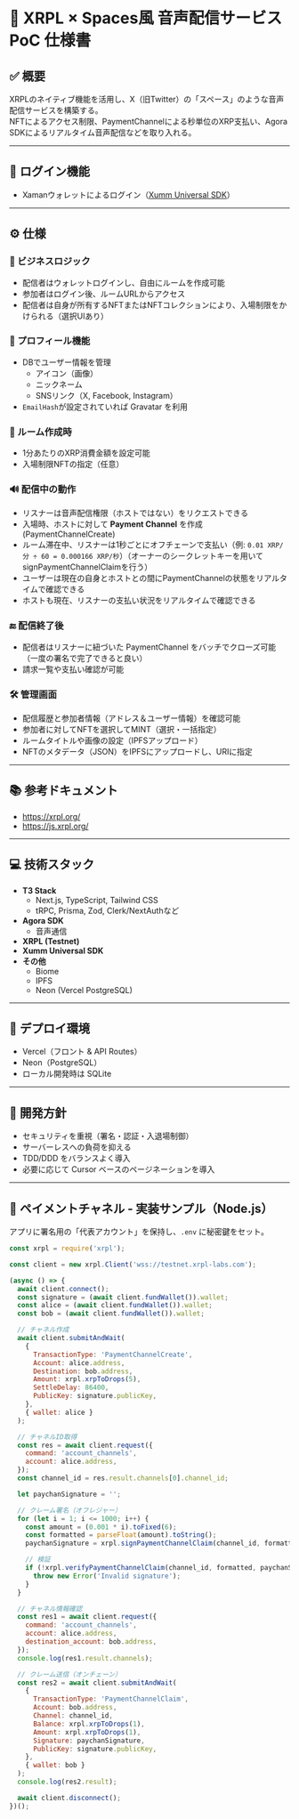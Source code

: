 # 📡 XRPL × Spaces風 音声配信サービス PoC 仕様書

## ✅ 概要

XRPLのネイティブ機能を活用し、X（旧Twitter）の「スペース」のような音声配信サービスを構築する。  
NFTによるアクセス制限、PaymentChannelによる秒単位のXRP支払い、Agora SDKによるリアルタイム音声配信などを取り入れる。

---

## 🔐 ログイン機能

- Xamanウォレットによるログイン（[Xumm Universal SDK](https://github.com/XRPL-Labs/Xumm-Universal-SDK)）

---

## ⚙️ 仕様

### 🎯 ビジネスロジック

- 配信者はウォレットログインし、自由にルームを作成可能
- 参加者はログイン後、ルームURLからアクセス
- 配信者は自身が所有するNFTまたはNFTコレクションにより、入場制限をかけられる（選択UIあり）

### 👤 プロフィール機能

- DBでユーザー情報を管理
  - アイコン（画像）
  - ニックネーム
  - SNSリンク（X, Facebook, Instagram）
- `EmailHash`が設定されていれば Gravatar を利用

### 📡 ルーム作成時

- 1分あたりのXRP消費金額を設定可能
- 入場制限NFTの指定（任意）

### 🔊 配信中の動作

- リスナーは音声配信権限（ホストではない）をリクエストできる
- 入場時、ホストに対して **Payment Channel** を作成(PaymentChannelCreate)
- ルーム滞在中、リスナーは1秒ごとにオフチェーンで支払い（例: `0.01 XRP/分 ÷ 60 = 0.000166 XRP/秒`）（オーナーのシークレットキーを用いてsignPaymentChannelClaimを行う）
- ユーザーは現在の自身とホストとの間にPaymentChannelの状態をリアルタイムで確認できる
- ホストも現在、リスナーの支払い状況をリアルタイムで確認できる

### 🔚 配信終了後

- 配信者はリスナーに紐づいた PaymentChannel をバッチでクローズ可能（一度の署名で完了できると良い）
- 請求一覧や支払い確認が可能

### 🛠 管理画面

- 配信履歴と参加者情報（アドレス＆ユーザー情報）を確認可能
- 参加者に対してNFTを選択してMINT（選択・一括指定）
- ルームタイトルや画像の設定（IPFSアップロード）
- NFTのメタデータ（JSON）をIPFSにアップロードし、URIに指定

---

## 📚 参考ドキュメント

- https://xrpl.org/
- https://js.xrpl.org/

---

## 💻 技術スタック

- **T3 Stack**
  - Next.js, TypeScript, Tailwind CSS
  - tRPC, Prisma, Zod, Clerk/NextAuthなど
- **Agora SDK**
  - 音声通信
- **XRPL (Testnet)**
- **Xumm Universal SDK**
- **その他**
  - Biome
  - IPFS
  - Neon (Vercel PostgreSQL)

---

## 🚀 デプロイ環境

- Vercel（フロント & API Routes）
- Neon（PostgreSQL）
- ローカル開発時は SQLite

---

## 🧪 開発方針

- セキュリティを重視（署名・認証・入退場制御）
- サーバーレスへの負荷を抑える
- TDD/DDD をバランスよく導入
- 必要に応じて Cursor ベースのページネーションを導入

---

## 💸 ペイメントチャネル - 実装サンプル（Node.js）

アプリに署名用の「代表アカウント」を保持し、`.env` に秘密鍵をセット。

```js
const xrpl = require('xrpl');

const client = new xrpl.Client('wss://testnet.xrpl-labs.com');

(async () => {
  await client.connect();
  const signature = (await client.fundWallet()).wallet;
  const alice = (await client.fundWallet()).wallet;
  const bob = (await client.fundWallet()).wallet;

  // チャネル作成
  await client.submitAndWait(
    {
      TransactionType: 'PaymentChannelCreate',
      Account: alice.address,
      Destination: bob.address,
      Amount: xrpl.xrpToDrops(5),
      SettleDelay: 86400,
      PublicKey: signature.publicKey,
    },
    { wallet: alice }
  );

  // チャネルID取得
  const res = await client.request({
    command: 'account_channels',
    account: alice.address,
  });
  const channel_id = res.result.channels[0].channel_id;

  let paychanSignature = '';

  // クレーム署名（オフレジャー）
  for (let i = 1; i <= 1000; i++) {
    const amount = (0.001 * i).toFixed(6);
    const formatted = parseFloat(amount).toString();
    paychanSignature = xrpl.signPaymentChannelClaim(channel_id, formatted, signature.privateKey);

    // 検証
    if (!xrpl.verifyPaymentChannelClaim(channel_id, formatted, paychanSignature, signature.publicKey)) {
      throw new Error('Invalid signature');
    }
  }

  // チャネル情報確認
  const res1 = await client.request({
    command: 'account_channels',
    account: alice.address,
    destination_account: bob.address,
  });
  console.log(res1.result.channels);

  // クレーム送信（オンチェーン）
  const res2 = await client.submitAndWait(
    {
      TransactionType: 'PaymentChannelClaim',
      Account: bob.address,
      Channel: channel_id,
      Balance: xrpl.xrpToDrops(1),
      Amount: xrpl.xrpToDrops(1),
      Signature: paychanSignature,
      PublicKey: signature.publicKey,
    },
    { wallet: bob }
  );
  console.log(res2.result);

  await client.disconnect();
})();
